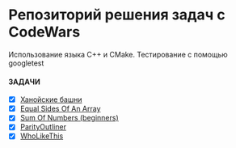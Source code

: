 # Репозиторий решения задач с CodeWars

Использование языка С++ и CMake. Тестирование с помощью googletest

#### ЗАДАЧИ

- [x] [Ханойские башни](hanoi_record/README.md)
- [x] [Equal Sides Of An Array](equal_sides_of_an_array/README.md)
- [x] [Sum Of Numbers (beginners)](sum_of_numbers/README.md)
- [x] [ParityOutliner](parity_outlier/README.md)
- [x] [WhoLikeThis](wholikethis/README.md)
